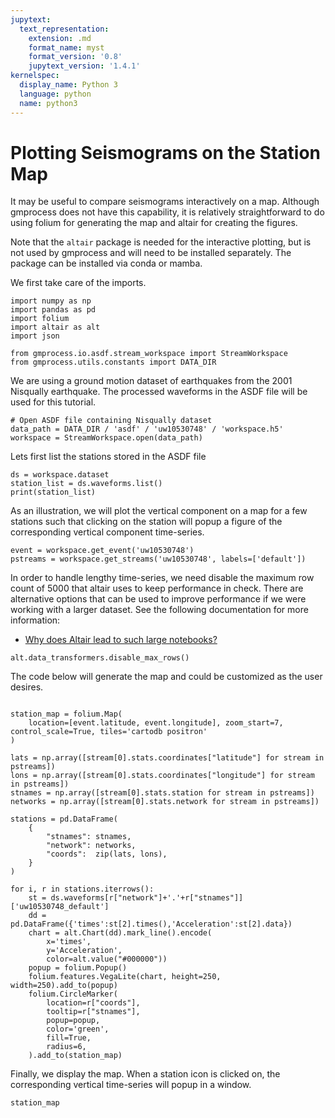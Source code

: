 ```yaml
---
jupytext:
  text_representation:
    extension: .md
    format_name: myst
    format_version: '0.8'
    jupytext_version: '1.4.1'
kernelspec:
  display_name: Python 3
  language: python
  name: python3
---
```

# Plotting Seismograms on the Station Map

It may be useful to compare seismograms interactively on a map. Although gmprocess does not have this capability, it is relatively straightforward to do using folium for generating the map and altair for creating the figures.

Note that the `altair` package is needed for the interactive plotting, but is not used by gmprocess and will need to be installed separately. The package can be installed via conda or mamba.

We first take care of the imports. 

```{code-cell} ipython3
import numpy as np
import pandas as pd
import folium
import altair as alt
import json

from gmprocess.io.asdf.stream_workspace import StreamWorkspace
from gmprocess.utils.constants import DATA_DIR
```

We are using a ground motion dataset of earthquakes from the 2001 Nisqually earthquake. The processed waveforms in the ASDF file will be used for this tutorial.

```{code-cell} ipython3
# Open ASDF file containing Nisqually dataset
data_path = DATA_DIR / 'asdf' / 'uw10530748' / 'workspace.h5'
workspace = StreamWorkspace.open(data_path)
```

Lets first list the stations stored in the ASDF file

```{code-cell} ipython3
ds = workspace.dataset
station_list = ds.waveforms.list()
print(station_list)
```

As an illustration, we will plot the vertical component on a map for a few stations such that clicking on the station will popup a figure of the corresponding vertical component time-series. 

```{code-cell} ipython3
event = workspace.get_event('uw10530748')
pstreams = workspace.get_streams('uw10530748', labels=['default'])
```

In order to handle lengthy time-series, we need disable the maximum row count of 5000 that altair uses to keep performance in check. There are alternative options that can be used to improve performance if we were working with a larger dataset. See the following documentation for more information: 

- [Why does Altair lead to such large notebooks?](https://altair-viz.github.io/user_guide/faq.html#altair-faq-large-notebook) 

```{code-cell} ipython3
alt.data_transformers.disable_max_rows()
```

The code below will generate the map and could be customized as the user desires.

```{code-cell} ipython3

station_map = folium.Map(
    location=[event.latitude, event.longitude], zoom_start=7, control_scale=True, tiles='cartodb positron'
)

lats = np.array([stream[0].stats.coordinates["latitude"] for stream in pstreams])
lons = np.array([stream[0].stats.coordinates["longitude"] for stream in pstreams])
stnames = np.array([stream[0].stats.station for stream in pstreams])
networks = np.array([stream[0].stats.network for stream in pstreams])

stations = pd.DataFrame(
    {
        "stnames": stnames,
        "network": networks,
        "coords":  zip(lats, lons),
    }
)
    
for i, r in stations.iterrows():
    st = ds.waveforms[r["network"]+'.'+r["stnames"]]['uw10530748_default']
    dd = pd.DataFrame({'times':st[2].times(),'Acceleration':st[2].data})
    chart = alt.Chart(dd).mark_line().encode(
        x='times',
        y='Acceleration',
        color=alt.value("#000000"))
    popup = folium.Popup()
    folium.features.VegaLite(chart, height=250, width=250).add_to(popup)
    folium.CircleMarker(
        location=r["coords"],
        tooltip=r["stnames"],
        popup=popup,
        color='green',
        fill=True,
        radius=6,
    ).add_to(station_map)
```

Finally, we display the map. When a station icon is clicked on, the corresponding vertical time-series will popup in a window.

```{code-cell} ipython3
station_map
```